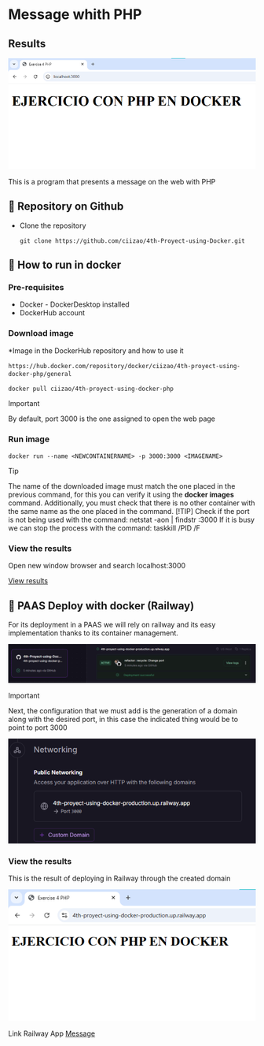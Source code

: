 # Message whith PHP
## Results

<p align="center">
    <img src="Public/Images/Resultado.png" alt="Result ">
</p>

This is a program that presents a message on the web with PHP

## :open_book: Repository on Github
* Clone the repository

    ```
    git clone https://github.com/ciizao/4th-Proyect-using-Docker.git
    ```

## :rocket: How to run in docker
### Pre-requisites
* Docker - DockerDesktop installed
* DockerHub account
### Download image

*Image in the DockerHub repository and how to use it
```
https://hub.docker.com/repository/docker/ciizao/4th-proyect-using-docker-php/general
```
```
docker pull ciizao/4th-proyect-using-docker-php
```
> [!IMPORTANT]
> By default, port 3000 is the one assigned to open the web page
### Run image
```
docker run --name <NEWCONTAINERNAME> -p 3000:3000 <IMAGENAME>
```
> [!TIP]
> The name of the downloaded image must match the one placed in the previous command, for this you can verify it using the **docker images** command. Additionally, you must check that there is no other container with the same name as the one placed in the command.
> [!TIP]
> Check if the port is not being used with the command: netstat -aon | findstr :3000
> If it is busy we can stop the process with the command: taskkill /PID <PID> /F

### View the results
Open new window browser and search localhost:3000

[View results](#results)

## :light_rail: PAAS Deploy with docker (Railway)
For its deployment in a PAAS we will rely on railway and its easy implementation thanks to its container management. 

![Railway Service](Public/Images/Railway1.png "Service")


> [!IMPORTANT]
> Next, the configuration that we must add is the generation of a domain along with the desired port, in this case the indicated thing would be to point to port 3000

![Generate Domain](Public/Images/Railway2.png "Domain")

### View the results

This is the result of deploying in Railway through the created domain

![Result Railway](Public/Images/RailwayResultado.png)


Link Railway App
[Message](http://4th-proyect-using-docker-production.up.railway.app "click for visit")
